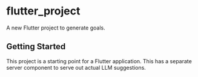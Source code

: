 # flutter_project

A new Flutter project to generate goals.

## Getting Started

This project is a starting point for a Flutter application.
This has a separate server component to serve out actual LLM suggestions.
